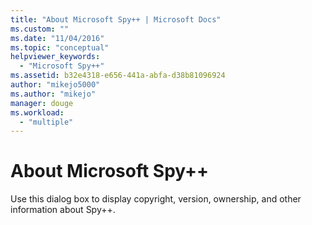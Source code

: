 ```yaml
---
title: "About Microsoft Spy++ | Microsoft Docs"
ms.custom: ""
ms.date: "11/04/2016"
ms.topic: "conceptual"
helpviewer_keywords: 
  - "Microsoft Spy++"
ms.assetid: b32e4318-e656-441a-abfa-d38b81096924
author: "mikejo5000"
ms.author: "mikejo"
manager: douge
ms.workload: 
  - "multiple"
---
```

# About Microsoft Spy++
Use this dialog box to display copyright, version, ownership, and other information about Spy++.